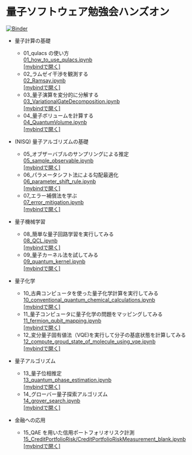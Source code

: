 # 量子ソフトウェア勉強会ハンズオン

[![Binder](https://mybinder.org/badge_logo.svg)](https://mybinder.org/v2/gh/Qulacs-Osaka/quantum_software_handson/HEAD)

- 量子計算の基礎

  - 01_qulacs の使い方
    <br> [01_how_to_use_qulacs.ipynb](./doc/source/notebooks/01_how_to_use_qulacs.ipynb)
    <br> [[mybindで開く]](https://mybinder.org/v2/gh/Qulacs-Osaka/quantum_software_handson/HEAD?filepath=doc/source/notebooks/01_how_to_use_qulacs.ipynb)
  - 02\_ラムゼイ干渉を観測する
    <br> [02_Ramsay.ipynb](./doc/source/notebooks/02_Ramsay.ipynb)
    <br> [[mybindで開く]](https://mybinder.org/v2/gh/Qulacs-Osaka/quantum_software_handson/HEAD?filepath=doc/source/notebooks/02_Ramsay.ipynb)
  - 03\_量子演算を変分的に分解する
    <br> [03_VariationalGateDecomposition.ipynb](./doc/source/notebooks/03_VariationalGateDecomposition.ipynb)
    <br> [[mybindで開く]](https://mybinder.org/v2/gh/Qulacs-Osaka/quantum_software_handson/HEAD?filepath=doc/source/notebooks/03_VariationalGateDecomposition.ipynb)
  - 04\_量子ボリュームを計算する
    <br>[04_QuantumVolume.ipynb](./doc/source/notebooks/04_QuantumVolume.ipynb)
    <br> [[mybindで開く]](https://mybinder.org/v2/gh/Qulacs-Osaka/quantum_software_handson/HEAD?filepath=doc/source/notebooks/04_QuantumVolume.ipynb)

- (NISQ) 量子アルゴリズムの基礎

  - 05\_オブザーバブルのサンプリングによる推定
    <br>[05_sample_observable.ipynb](./doc/source/notebooks/05_sample_observable.ipynb)
    <br> [[mybindで開く]](https://mybinder.org/v2/gh/Qulacs-Osaka/quantum_software_handson/HEAD?filepath=doc/source/notebooks/05_sample_observable.ipynb)
  - 06\_パラメータシフト法による勾配最適化
    <br>[06_parameter_shift_rule.ipynb](./doc/source/notebooks/06_parameter_shift_rule.ipynb)
    <br> [[mybindで開く]](https://mybinder.org/v2/gh/Qulacs-Osaka/quantum_software_handson/HEAD?filepath=doc/source/notebooks/06_parameter_shift_rule.ipynb)
  - 07\_エラー補償法を学ぶ
    <br>[07_error_mitigation.ipynb](./doc/source/notebooks/07_error_mitigation.ipynb)
    <br> [[mybindで開く]](https://mybinder.org/v2/gh/Qulacs-Osaka/quantum_software_handson/HEAD?filepath=doc/source/notebooks/07_error_mitigation.ipynb)

- 量子機械学習

  - 08\_簡単な量子回路学習を実行してみる
    <br>[08_QCL.ipynb](./doc/source/notebooks/08_QCL.ipynb)
    <br> [[mybindで開く]](https://mybinder.org/v2/gh/Qulacs-Osaka/quantum_software_handson/HEAD?filepath=doc/source/notebooks/08_QCL.ipynb)
  - 09\_量子カーネル法を試してみる
    <br>[09_quantum_kernel.ipynb](./doc/source/notebooks/09_quantum_kernel.ipynb)
    <br> [[mybindで開く]](https://mybinder.org/v2/gh/Qulacs-Osaka/quantum_software_handson/HEAD?filepath=doc/source/notebooks/09_quantum_kernel.ipynb)

- 量子化学

  - 10\_古典コンピュータを使った量子化学計算を実行してみる
    <br> [10_conventional_quantum_chemical_calculations.ipynb](./doc/source/notebooks/10_conventional_quantum_chemical_calculations.ipynb)
    <br> [[mybindで開く]](https://mybinder.org/v2/gh/Qulacs-Osaka/quantum_software_handson/HEAD?filepath=doc/source/notebooks/10_conventional_quantum_chemical_calculations.ipynb)
  - 11\_量子コンピュータに量子化学の問題をマッピングしてみる
    <br> [11_fermion_qubit_mapping.ipynb](./doc/source/notebooks/11_fermion_qubit_mapping.ipynb)
    <br> [[mybindで開く]](https://mybinder.org/v2/gh/Qulacs-Osaka/quantum_software_handson/HEAD?filepath=doc/source/notebooks/11_fermion_qubit_mapping.ipynb)
  - 12\_変分量子固有値法（VQE)を実行して分子の基底状態を計算してみる
    <br> [12_compute_groud_state_of_molecule_using_vqe.ipynb](./doc/source/notebooks/12_compute_groud_state_of_molecule_using_vqe.ipynb)
    <br> [[mybindで開く]](https://mybinder.org/v2/gh/Qulacs-Osaka/quantum_software_handson/HEAD?filepath=doc/source/notebooks/12_compute_groud_state_of_molecule_using_vqe.ipynb)

- 量子アルゴリズム

  - 13\_量子位相推定
    <br> [13_quantum_phase_estimation.ipynb](./doc/source/notebooks/13_quantum_phase_estimation.ipynb)
    <br> [[mybindで開く]](https://mybinder.org/v2/gh/Qulacs-Osaka/quantum_software_handson/HEAD?filepath=doc/source/notebooks/13_quantum_phase_estimation.ipynb)
  - 14\_グローバー量子探索アルゴリズム
    <br> [14_grover_search.ipynb](./doc/source/notebooks/14_grover_search.ipynb)
    <br> [[mybindで開く]](https://mybinder.org/v2/gh/Qulacs-Osaka/quantum_software_handson/HEAD?filepath=doc/source/notebooks/14_grover_search.ipynb)

- 金融への応用
  - 15_QAE を用いた信用ポートフォリオリスク計測
    <br> [15_CreditPortfolioRisk/CreditPortfolioRiskMeasurement_blank.ipynb](./doc/source/notebooks/15_CreditPortfolioRisk/CreditPortfolioRiskMeasurement_blank.ipynb)
    <br> [[mybindで開く]](https://mybinder.org/v2/gh/Qulacs-Osaka/quantum_software_handson.git/HEAD?filepath=15_CreditPortfolioRisk%2FCreditPortfolioRiskMeasurement_blank.ipynb)
